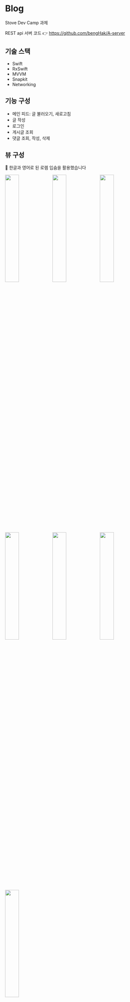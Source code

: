# Blog
Stove Dev Camp 과제

REST api 서버 코드 👉 https://github.com/bengHak/A-server

## 기술 스택

- Swift
- RxSwift
- MVVM
- Snapkit
- Networking

## 기능 구성
- 메인 피드: 글 불러오기, 새로고침
- 글 작성
- 로그인
- 게시글 조회
- 댓글 조회, 작성, 삭제

## 뷰 구성
📝 한글과 영어로 된 로렘 입숨을 활용했습니다


<span>
<img src="https://user-images.githubusercontent.com/41236155/140436908-f3d949c1-f158-48d5-a8c3-1b65e38908ab.png" width="30%" />
<img src="https://user-images.githubusercontent.com/41236155/140435436-9c27ebcd-a238-4b31-abe3-ecd2bbb982f6.png" width="30%" />
<img src="https://user-images.githubusercontent.com/41236155/140435443-dc3277cd-bc7c-4583-9177-4f0483e5837f.png" width="30%" />
<img src="https://user-images.githubusercontent.com/41236155/140435480-5a00388f-b523-4b04-825e-b54a9f1193df.png" width="30%" />
<img src="https://user-images.githubusercontent.com/41236155/140435503-5f39d351-422a-4eed-aa02-ae7a196ff67e.png" width="30%" />
<img src="https://user-images.githubusercontent.com/41236155/140435534-b2e22599-981c-43c8-bafb-e598697e2ece.png" width="30%" />
<img src="https://user-images.githubusercontent.com/41236155/140435566-c5bf9401-09c4-4e79-b089-e7ab7477fb85.png" width="30%" />
</span>

## 뷰 구성(영상)


|제목|예시1|예시2|
|-----|:---:|:---:|
|메인피드|<img src="https://user-images.githubusercontent.com/41236155/140433105-c36d8fa1-302f-4815-907a-57ada67a7c35.gif" width="50%"/>|<img src="https://user-images.githubusercontent.com/41236155/140433268-e4f9c63d-aed2-49de-992c-3944b4ec45a4.gif" width="50%"/>|
|게시글 작성 수정|<img src="https://user-images.githubusercontent.com/41236155/140433797-37f676a4-d6fd-44ba-ae4a-cd011db5681c.gif" width="50%"/>|<img src="https://user-images.githubusercontent.com/41236155/140433914-e49bdd0a-682c-43ef-bfd1-90680e921269.gif" width="50%"/>|
|게시글 삭제|<img src="https://user-images.githubusercontent.com/41236155/140434191-ad0cef5a-21d6-47b4-962a-6e28582ef27c.gif" width="50%"/>| <img src="https://user-images.githubusercontent.com/41236155/140434417-11a3101c-50d1-4443-a510-4c06e1ffeff5.gif" width="50%"/><br/>로그인하지 않은 유저는 상단의 버튼이 보이지 않아 삭제나 수정을 할 수 없습니다|
|댓글 기능|<img src="https://user-images.githubusercontent.com/41236155/140434666-b23b1c35-b277-4af0-acf0-6daebdebd721.gif" width="50%"/>|<img src="https://user-images.githubusercontent.com/41236155/140434802-32691e49-3315-42eb-96bf-6c1896f3157c.gif" width="50%"/><br/>댓글 권한 설정|
|당겨서 새로고침|<img src="https://user-images.githubusercontent.com/41236155/140435038-d2e858ea-7505-4364-a92c-ba5af56ad94d.gif" width="50%"/>||

## 부족한 점
- 무한 스크롤
- 회원가입 네트워킹 로직 구현
- 전반적인 앱 디자인
